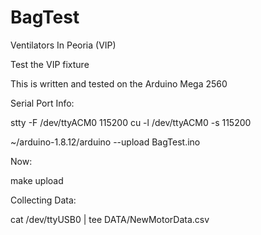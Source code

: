 # BagTest

Ventilators In Peoria (VIP)

Test the VIP fixture

This is written and tested on the Arduino Mega 2560

Serial Port Info:

stty -F /dev/ttyACM0 115200
cu -l /dev/ttyACM0 -s 115200

 ~/arduino-1.8.12/arduino --upload BagTest.ino

Now:

make upload

Collecting Data:

cat /dev/ttyUSB0  | tee DATA/NewMotorData.csv 


